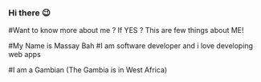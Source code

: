 ### Hi there :wink:

#Want to know more about me ? If YES ? This are few things about ME!

#My Name is Massay Bah
#I am software developer and i love developing web apps

#I am a Gambian (The Gambia is in West Africa)


